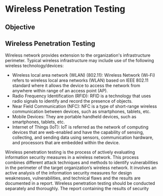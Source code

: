 # Wireless Penetration Testing

## Objective 

## Wireless Penetration Testing
Wireless network provides extension to the organization's infrastructure perimeter. Typical wireless infrastructure may include use of the following wireless technology/devices:  

- Wireless local area network (WLAN) (802.11): Wireless Network (Wi-Fi) refers to wireless local area networks (WLAN) based on IEEE 802.11 standard where it allows the device to access the network from anywhere within range of an access point (AP).
- Radio Frequency Identification (RFID): RFID is a technology that uses radio signals to identify and record the presence of objects.
- Near Field Communication (NFC): NFC is a type of short-range wireless communication between devices, such as smartphones, tablets, etc.
- Mobile Devices: They are portable handheld devices, such as smartphones, tablets, etc. 
- Internet of Things (IoT): IoT is referred as the network of computing devices that are web-enabled and have the capability of sensing, collecting, and sending data using sensors, communication hardware, and processors that are embedded within the device.

Wireless penetration testing is the process of actively evaluating information security measures in a wireless network. This process combines different attack techniques and methods to identify vulnerabilities in the perimeter of the target organization’s wireless network. It involves an active analysis of the information security measures for design weaknesses, vulnerabilities, and technical flaws and the results are documented in a report. Wireless penetration testing should be conducted separately and thoroughly. The report containing the results of security
